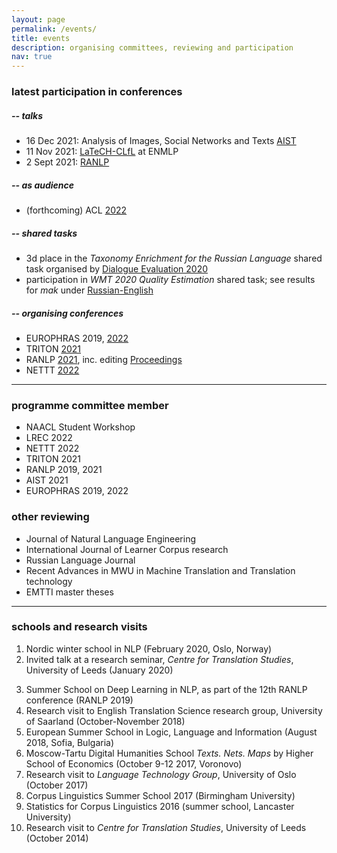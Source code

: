 ```yaml
---
layout: page
permalink: /events/
title: events
description: organising committees, reviewing and participation
nav: true
---
```


### latest participation in conferences 
##### -- talks
* 16 Dec 2021: Analysis of Images, Social Networks and Texts [AIST](https://aistconf.org/)
* 11 Nov 2021: [LaTeCH-CLfL](https://sighum.wordpress.com/events/latech-clfl-2021/) at ENMLP
* 2 Sept 2021: [RANLP](https://ranlp.org/ranlp2021/start.php)

##### -- as audience
* (forthcoming) ACL [2022](https://www.2022.aclweb.org/)

##### -- shared tasks
* 3d place in the *Taxonomy Enrichment for the Russian Language* shared task 
organised by [Dialogue Evaluation 2020](https://competitions.codalab.org/competitions/22168#results )
* participation in *WMT 2020 Quality Estimation* shared task;
see results for *mak* under [Russian-English](https://www.statmt.org/wmt20/quality-estimation-task_results.html)

##### -- organising conferences
* EUROPHRAS 2019, [2022](http://lexytrad.es/europhras2022/)
* TRITON [2021](http://triton-conference.org/home/)
* RANLP [2021](https://ranlp.org/ranlp2021/contacts.php), inc. editing [Proceedings](https://ranlp.org/ranlp2021/proceedings.php)
* NETTT [2022](https://nettt-conference.com/)

---

###  programme committee member
* NAACL Student Workshop
* LREC 2022
* NETTT 2022
* TRITON 2021
* RANLP 2019, 2021
* AIST 2021
* EUROPHRAS 2019, 2022

### other reviewing
* Journal of Natural Language Engineering
* International Journal of Learner Corpus research
* Russian Language Journal
* Recent Advances in MWU in Machine Translation and Translation technology
* EMTTI master theses

---

### schools and research visits

1. Nordic winter school in NLP (February 2020, Oslo, Norway)
2. Invited talk at a research seminar, *Centre for Translation Studies*, University of Leeds (January 2020)
<!-- invited and attended by Jeremy Munday -->
3. Summer School on Deep Learning in NLP, as part of the 12th RANLP conference (RANLP 2019)
4. Research visit to English Translation Science research group, University of Saarland (October-November 2018)
5. European Summer School in Logic, Language and Information (August 2018, Sofia, Bulgaria)
6. Moscow-Tartu Digital Humanities School *Texts. Nets. Maps* by Higher School of Economics (October 9-12 2017, Voronovo)
7. Research visit to *Language Technology Group*, University of Oslo (October 2017)
8. Corpus Linguistics Summer School 2017 (Birmingham University)
9. Statistics for Corpus Linguistics 2016 (summer school, Lancaster University)
10. Research visit to *Centre for Translation Studies*, University of Leeds (October 2014)
